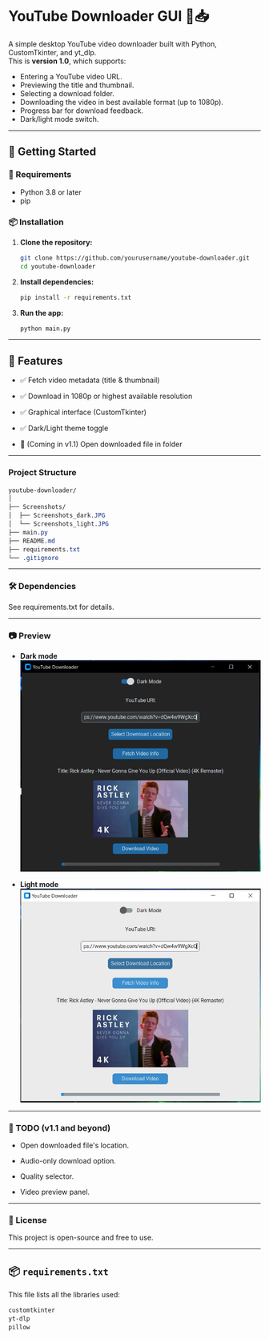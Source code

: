 # YouTube Downloader GUI 🎥📥

A simple desktop YouTube video downloader built with Python, CustomTkinter, and yt_dlp.  
This is **version 1.0**, which supports:
- Entering a YouTube video URL.
- Previewing the title and thumbnail.
- Selecting a download folder.
- Downloading the video in best available format (up to 1080p).
- Progress bar for download feedback.
- Dark/light mode switch.

---

## 🚀 Getting Started

### 🔧 Requirements

- Python 3.8 or later
- pip

### 📦 Installation

1. **Clone the repository:**
   ```bash
   git clone https://github.com/yourusername/youtube-downloader.git
   cd youtube-downloader
   
2. **Install dependencies:**
    ```bash
    pip install -r requirements.txt

3. **Run the app:**
    ```bash
    python main.py

---
## 📁 Features
- ✅ Fetch video metadata (title & thumbnail)

- ✅ Download in 1080p or highest available resolution

- ✅ Graphical interface (CustomTkinter)

- ✅ Dark/Light theme toggle

- 🚧 (Coming in v1.1) Open downloaded file in folder

---

### Project Structure

   ```css
   youtube-downloader/
   │
   ├── Screenshots/
   │  ├── Screenshots_dark.JPG
   │  └── Screenshots_light.JPG
   ├── main.py
   ├── README.md
   ├── requirements.txt
   └── .gitignore
```

---
### 🛠 Dependencies
See requirements.txt for details.

---

### 📷 Preview

- **Dark mode**
![App Screenshot](Screenshots/Screenshots_dark.JPG)


- **Light mode**
![App Screenshot](Screenshots/Screenshots_light.JPG)

---

### 📌 TODO (v1.1 and beyond)
- Open downloaded file's location.

- Audio-only download option.

- Quality selector.

- Video preview panel.

---

### 📝 License
This project is open-source and free to use.

---

## 📦 `requirements.txt`

This file lists all the libraries used:

```txt
customtkinter
yt-dlp
pillow
